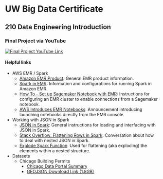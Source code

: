 # UW Big Data Certificate
## 210 Data Engineering Introduction

### Final Project via YouTube

[![Final Project YouTube Link](http://img.youtube.com/vi/7-31KgImGgU/0.jpg)](http://www.youtube.com/watch?v=7-31KgImGgU)

#### Helpful links
- AWS EMR / Spark
  - [Amazon EMR Product](https://aws.amazon.com/emr/): General EMR product information.
  - [Spark in EMR](https://docs.aws.amazon.com/emr/latest/ReleaseGuide/emr-spark-configure.html): Information and configurations for running Spark in Amazon EMR.
  - [How To - Set up Sagemaker Notebook with EMR](https://aws.amazon.com/blogs/machine-learning/build-amazon-sagemaker-notebooks-backed-by-spark-in-amazon-emr/): Instructions for configuring an EMR cluster to enable connections from a Sagemaker notebook.
  - [AWS Introduces EMR Notebooks](https://aws.amazon.com/about-aws/whats-new/2018/11/introducing-emr-notebooks-a-managed-analytics-environment-based-on-jupyter-notebooks/): Announcement introducing launching notebooks directly from the EMR console.
- Working with JSON in Spark
  - [JSON in Spark](https://spark.apache.org/docs/latest/sql-data-sources-json.html): General instructions for loading and interfacing with JSON in Spark.
  - [Stack Overflow: Flattening Rows in Spark](https://stackoverflow.com/questions/32906613/flattening-rows-in-spark): Conversation about how to deal with nested JSON in Spark.
  - [Explode Spark Function](https://spark.apache.org/docs/2.3.0/api/sql/index.html#explode): Used for flattening (aka exploding) the elements within a nested structure.
- Datasets
  - Chicago Building Permits
    - [Chicago Data Portal Summary](https://data.cityofchicago.org/Buildings/Building-Permits/ydr8-5enu)
    - [GEOJSON Download Link (1.8GB)](https://data.cityofchicago.org/api/geospatial/ydr8-5enu?method=export&format=GeoJSON)
